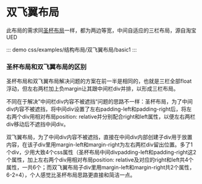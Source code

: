 # 双飞翼布局

此布局的需求同[圣杯布局](./圣杯布局)一样，都为两边等宽，中间自适应的三栏布局，源自淘宝UED

::: demo
css/examples/结构布局/双飞翼布局/basic1
:::

### 圣杯布局和双飞翼布局的区别

圣杯布局和双飞翼布局解决问题的方案在前一半是相同的，也就是三栏全部float浮动，但左右两栏加上负margin让其跟中间栏div并排，以形成三栏布局。

不同在于解决”中间栏div内容不被遮挡“问题的思路不一样：圣杯布局，为了中间div内容不被遮挡，将中间div设置了左右padding-left和padding-right后，将左右两个div用相对布局position: relative并分别配合right和left属性，以便左右两栏div移动后不遮挡中间div。

双飞翼布局，为了中间div内容不被遮挡，直接在中间div内部创建子div用于放置内容，在该子div里用margin-left和margin-right为左右两栏div留出位置。多了1个div，少用大致4个css属性（圣杯布局中间divpadding-left和padding-right这2个属性，加上左右两个div用相对布局position: relative及对应的right和left共4个属性，一共6个；而双飞翼布局子div里用margin-left和margin-right共2个属性，6-2=4），个人感觉比圣杯布局思路更直接和简洁一点。